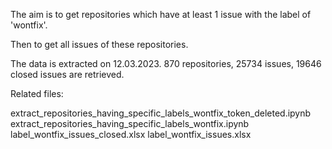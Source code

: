 The aim is to get repositories which have at least 1 issue with the label of 'wontfix'.

Then to get all issues of these repositories.

The data is extracted on 12.03.2023. 870 repositories, 25734 issues, 19646 closed issues are retrieved.

Related files:

extract_repositories_having_specific_labels_wontfix_token_deleted.ipynb
extract_repositories_having_specific_labels_wontfix.ipynb
label_wontfix_issues_closed.xlsx
label_wontfix_issues.xlsx
